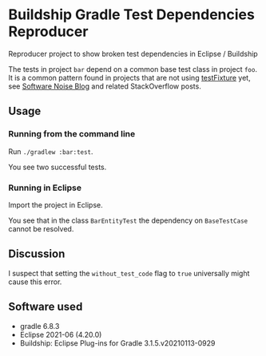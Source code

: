 # Buildship Gradle Test Dependencies Reproducer

Reproducer project to show broken test dependencies in Eclipse / Buildship

The tests in project `bar` depend on a common base test class in project `foo`.
It is a common pattern found in projects that are not using
[testFixture](https://docs.gradle.org/current/userguide/java_testing.html#sec:java_test_fixtures)
yet, see
[Software Noise Blog](https://softnoise.wordpress.com/2014/09/07/gradle-sub-project-test-dependencies-in-multi-project-builds)
and related StackOverflow posts.

## Usage

### Running from the command line

Run `./gradlew :bar:test`.

You see two successful tests.

### Running in Eclipse

Import the project in Eclipse.

You see that in the class `BarEntityTest` the dependency on `BaseTestCase`
cannot be resolved.

## Discussion

I suspect that setting the `without_test_code` flag to `true` universally
might cause this error.

## Software used

- gradle 6.8.3
- Eclipse 2021-06 (4.20.0)
- Buildship: Eclipse Plug-ins for Gradle 3.1.5.v20210113-0929
